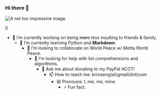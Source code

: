 ### Hi there 👋

<!--
**SpezialK71/SpezialK71** is a ✨ _special_ ✨ repository because its `README.md` (this file) appears on your GitHub profile.

Here are some ideas to get you started:
-->

<picture>
 <source media="(prefers-color-scheme: dark)" srcset="https://cdn.pixabay.com/photo/2016/07/02/12/21/eclipse-1492818_1280.jpg">
 <source media="(prefers-color-scheme: light)" srcset="https://cdn.pixabay.com/photo/2014/03/26/17/50/sunset-298850_1280.jpg">
 <img alt="A not too impressive image." src="https://cdn.pixabay.com/photo/2017/10/04/12/35/the-sun-2816097_1280.jpg">
</picture>

0


- 🔭 I’m currently working on being ~~more~~ less insulting to friends & family.
  - 🌱 I’m currently learning Python and **Markdown**.
    - 👯 I’m looking to collaborate on World Peace w/ Metta World Peace.
      - 🤔 I’m looking for help with list comprehensions and algorithims.
        - 💬 Ask me about donating to my PayPal ACCT!
          - 📫 How to reach me: krroseng(at)gmail(dot)com
            - 😄 Pronouns: I, me, me, mine.
              - ⚡ Fun fact: 

